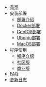 <!-- docs/_sidebar.md -->

* [首页](/ "首页 - EZ-work AI文档翻译文档")
* 安装部署
  * [部署介绍](cn/deploy/introduction.md "部署介绍 - EZ-work AI文档翻译文档")
  * [Docker部署](cn/deploy/docker.md "Docker部署 - EZ-work AI文档翻译文档")
  * [CentOS部署](cn/deploy/centos.md "CentOS部署 - EZ-work AI文档翻译文档")
  * [Ubuntu部署](cn/deploy/ubuntu.md "Ubuntu部署 - EZ-work AI文档翻译文档")
  * [MacOS部署](cn/deploy/MacOS.md "MacOS部署 - EZ-work AI文档翻译文档")
* 程序使用
  * [程序介绍](cn/usage/introduction.md "程序介绍 - EZ-work AI文档翻译文档")
  * [社区版](cn/usage/community.md "社区版 - EZ-work AI文档翻译文档")
  * [商业版](cn/usage/commercial.md "商业版 - EZ-work AI文档翻译文档")
* [FAQ](cn/faq.md "FAQ - EZ-work AI文档翻译文档")
* [更新日志](cn/changelog.md "更新日志 - EZ-work AI文档翻译文档")